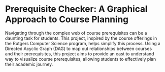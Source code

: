 # Prerequisite Checker: A Graphical Approach to Course Planning

Navigating through the complex web of course prerequisites can be a daunting task for students. This project, inspired by the course offerings in the Rutgers Computer Science program, helps simplify this process. Using a Directed Acyclic Graph (DAG) to map out relationships between courses and their prerequisites, this project aims to provide an east to understand way to visualize course prerequisites, allowing students to effectively plan their academic journey.
